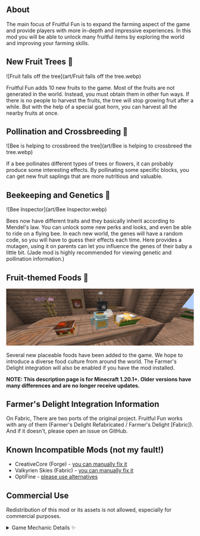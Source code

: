 ## About

The main focus of Fruitful Fun is to expand the farming aspect of the game and provide players with
more in-depth and impressive experiences. In this mod you will be able to unlock many fruitful items
by exploring the world and improving your farming skills.

## New Fruit Trees 🌳

![Fruit falls off the tree](art/Fruit falls off the tree.webp)

Fruitful Fun adds 10 new fruits to the game. Most of the fruits are not generated in the world. Instead,
you must obtain them in other fun ways. If there is no people to harvest the fruits, the tree will stop
growing fruit after a while. But with the help of a special goat horn, you can harvest all the nearby
fruits at once.

## Pollination and Crossbreeding 🐝

![Bee is helping to crossbreed the tree](art/Bee is helping to crossbreed the tree.webp)

If a bee pollinates different types of trees or flowers, it can probably produce some interesting effects.
By pollinating some specific blocks, you can get new fruit saplings that are more nutritious and valuable.

## Beekeeping and Genetics 🧬

![Bee Inspector](art/Bee Inspector.webp)

Bees now have different traits and they basically inherit according to Mendel's law. You can unlock some
new perks and looks, and even be able to ride on a flying bee. In each new world, the genes will have a random
code, so you will have to guess their effects each time. Here provides a mutagen, using it on parents can
let you influence the genes of their baby a little bit. (Jade mod is highly recommended for viewing genetic
and pollination information.)

## Fruit-themed Foods 🍰

![Foods](art/Foods.webp)

Several new placeable foods have been added to the game. We hope to introduce a diverse food culture from
around the world. The Farmer's Delight integration will also be enabled if you have the mod installed.

**NOTE: This description page is for Minecraft 1.20.1+. Older versions have many differences and are no
longer receive updates.**

## Farmer's Delight Integration Information

On Fabric, There are two ports of the original project. Fruitful Fun works with any of them (Farmer's Delight Refabricated / Farmer's
Delight [Fabric]). And if it doesn't, please open an issue on GitHub.

## Known Incompatible Mods (not my fault!)

- CreativeCore (Forge) - [you can manually fix it](https://github.com/Sinytra/ForgifiedFabricAPI/issues/37#issuecomment-1751684746)
- Valkyrien Skies (Fabric) - [you can manually fix it](https://github.com/ValkyrienSkies/Valkyrien-Skies-2/issues/616)
- OptiFine - [please use alternatives](https://optifine.alternatives.lambdaurora.dev/)

## Commercial Use

Redistribution of this mod or its assets is not allowed, especially for commercial purposes.

<details>
<summary>Game Mechanic Details ✨</summary>

## Mutagen

Mutagen can dramatically increase the mutation rate of a specific gene. To use it, right-click on the
parent bee before mating. The mutagen is produced at the brewing stand, and if you get an unwanted mutagen,
you can simply craft it into an empty bottle.

## Bee Inspector

Bees have 4 genes:

- **RC**: Determines the rain capability.
- **FC**: Determines the appearance and wither tolerance.
- **FT1** and **FT2**: Determines features like speed, health, and the ability to be ridden or do advanced pollination.

Use the Bee Inspector to view a bee's genes, traits, and pollens. If you have a writable book on your off-hand,
you can record the information and trait description in the book.

## Riding Bees

To ride a bee, you need to put a saddle on it first. The bee must have the "rideable" trait, and is bred by
you. You can't put saddle on a baby bee.

While riding, you can't fly higher than 15 blocks. If your bee doesn't have the "rain-capable" trait, it will
refuse to fly in the rain.

Use shears to remove the saddle.

## Redlove Fruit

Redlove Fruit is a special fruit that can be obtained from the crossbreeding. Eating it will regenerate a small
amount of your health. More importantly, it can be used to reduce the cooldown of animal breeding.

## Dragon Ritual

![The dragon ritual](art/ritual.webp)

The Dragon Ritual is a convenient local way to produce Dragon Breath. The structure requires candles and one or more
dragon heads. The kind of supporting blocks doesn't matter. Once the structure is set up, you will only need to use a
Chorus Fruit Pie to activate it. The more Dragon Heads you use, the more Dragon Breath you will get.

</details>
